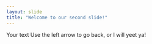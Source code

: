 ```yaml
---
layout: slide
title: "Welcome to our second slide!"
---
```

Your text
Use the left arrow to go back, or I will yeet ya!